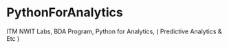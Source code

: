 # PythonForAnalytics
ITM NWIT Labs, BDA Program, Python for Analytics, ( Predictive Analytics &amp; Etc ) 
